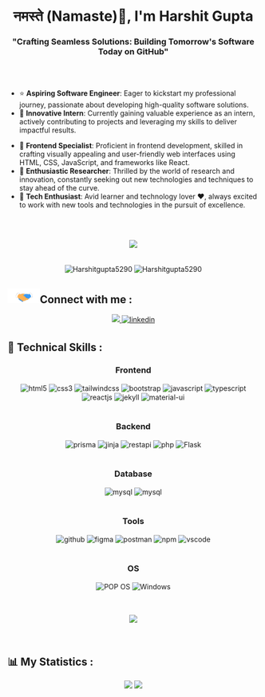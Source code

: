 <h1 align="center">नमस्ते (Namaste)🙏, I'm Harshit Gupta</h1>        
<h3 align="center">"Crafting Seamless Solutions: Building Tomorrow's Software Today on GitHub"</h3>
<br/>
<!-- <img align="right" alt="Coding" width="400" src="https://cdn.dribbble.com/users/461802/screenshots/4753031/media/4711ad8d0ba0dcd367061aa7841f8107.gif" /> -->
<br/>

- ⭐ **Aspiring Software Engineer**: Eager to kickstart my professional journey, passionate about developing high-quality software solutions.
- 🔭 **Innovative Intern**: Currently gaining valuable experience as an intern, actively contributing to projects and leveraging my skills to deliver impactful results.
<!-- 🌱 I’m currently learning **Docker**-->
- 💬 **Frontend Specialist**: Proficient in frontend development, skilled in crafting visually appealing and user-friendly web interfaces using HTML, CSS, JavaScript, and frameworks like React.
- 🚀 **Enthusiastic Researcher**: Thrilled by the world of research and innovation, constantly seeking out new technologies and techniques to stay ahead of the curve.
- 🍺 **Tech Enthusiast**: Avid learner and technology lover ❤️, always excited to work with new tools and technologies in the pursuit of excellence. 
 

<br/>

<br/>
<p align = 'center'> <img src= 'https://capsule-render.vercel.app/api?type=rect&color=gradient&height=2.5'/></p>
<br/>
<div align="center">
<img src="https://komarev.com/ghpvc/?username=Harshitgupta5290&label=Profile%20views&color=0e75b6&style=flat" alt="Harshitgupta5290"/> 
<img src="https://img.shields.io/github/stars/Harshitgupta5290.svg" alt="Harshitgupta5290"/>
</div>


<h2><img src="https://github.com/sakshamgurbhele/sakshamgurbhele/blob/main/Images/Handshake.gif" height="30">Connect with me :</h2>
<div align="center">
    <a href = "mailto:harshitgupta5290@gmail.com" target = "_blank">
    <img src="https://img.shields.io/badge/gmail-D14836?&style=for-the-badge&logo=gmail&logoColor=white" />
  </a>
   <a href="https://www.linkedin.com/in/harshitgupta1215/" target="_blank">
    <img src=https://img.shields.io/badge/linkedin-%231E77B5.svg?&style=for-the-badge&logo=linkedin&logoColor=white alt=linkedin style="margin-bottom: 5px;" />
  </a>
<!--    <a href="" target="_blank">
    <img src=https://img.shields.io/badge/-LeetCode-FFA116?style=for-the-badge&logo=LeetCode&logoColor=black alt=leetcode style="margin-bottom: 5px;" />
  </a>
  <a href="" target="_blank">
    <img src=https://img.shields.io/badge/twitter-%2300acee.svg?&style=for-the-badge&logo=twitter&logoColor=white alt=twitter style="margin-bottom: 5px;" />
  </a>
    <a href="" target="_blank">
    <img src=https://img.shields.io/badge/Reddit-FF4500?style=for-the-badge&logo=reddit&logoColor=white alt=reddit style="margin-bottom: 5px;" />
  </a> 
  <a href="" target="_blank">
    <img src=https://img.shields.io/badge/instagram-%23000000.svg?&style=for-the-badge&logo=instagram&logoColor=white alt=instagram style="margin-bottom: 5px;" />
  </a>  -->
</div>  

<h2>🥇 Technical Skills :</h2> 
<div align="center"><h3 align="center">Frontend</h3>
  <img src="https://img.shields.io/badge/HTML5-%23E34F26.svg?style=for-the-badge&logo=html5&logoColor=white" align="center" alt="html5">
  <img src = "https://img.shields.io/badge/CSS3-%231572B6.svg?style=for-the-badge&logo=css3&logoColor=white" align="center" alt="css3">
  <img src = "https://img.shields.io/badge/Tailwind_CSS-38B2AC?style=for-the-badge&logo=tailwind-css&logoColor=white" align="center" alt="tailwindcss">
  <img src="https://img.shields.io/badge/Bootstrap-%23563D7C.svg?style=for-the-badge&logo=bootstrap&logoColor=white" align="center" alt="bootstrap">
  <img src ="https://img.shields.io/badge/JavaScript-%23323330.svg?style=for-the-badge&logo=javascript&logoColor=%23F7DF1E" align="center" alt="javascript">
  <img src='https://img.shields.io/badge/TypeScript-%23007ACC.svg?style=for-the-badge&logo=typescript&logoColor=white' align='center' alt='typescript' />
  <!--<img src='https://img.shields.io/badge/Next-black?style=for-the-badge&logo=next.js&logoColor=white' align='center' alt='nextjs' />-->
  <img src="https://img.shields.io/badge/ReactJS-20232A?style=for-the-badge&logo=react&logoColor=61DAFB"  align="center" alt="reactjs" />
  <img src="https://img.shields.io/badge/Jekyll-%2329ABE2.svg?style=for-the-badge&logo=jekyll&logoColor=white" align="center" alt="jekyll">
  <!--<img src="https://img.shields.io/badge/Redux-593D88?style=for-the-badge&logo=redux&logoColor=white"  align="center" alt="redux" />-->
  <!--<img src="https://img.shields.io/badge/React_Router-CA4245?style=for-the-badge&logo=react-router&logoColor=white"  align="center" alt="react-router" />-->
   <img src="https://img.shields.io/badge/Material--UI-0081CB?style=for-the-badge&logo=material-ui&logoColor=white"  align="center" alt="material-ui" />
</div>

<br/>
<div align="center">
  <h3 align="center">Backend</h3> 
  <img src="https://img.shields.io/badge/Prisma-3982CE?style=for-the-badge&logo=Prisma&logoColor=white" align="center" alt="prisma"/>
   <img src="https://img.shields.io/badge/Jinja-%23B41717?style=for-the-badge&logo=Jinja&logoColor=white" align="center" alt="jinja"> 
  <img src="https://img.shields.io/badge/Rest API-%23000000.svg?style=for-the-badge&logo=flask&logoColor=white" align="center" alt="restapi"/>
  <img src="https://img.shields.io/badge/PHP-%23777BB4.svg?style=for-the-badge&logo=php&logoColor=white" align="center" alt="php">
  <!--<img src="https://img.shields.io/badge/Node.js-339933?style=for-the-badge&logo=nodedotjs&logoColor=white" align="center" alt="nodejs" />-->
  <!--<img src="https://img.shields.io/badge/Express.js-%23323330.svg?style=for-the-badge&logo=express&logoColor=white" align="center" alt="expressjs"/>-->
  <img src="https://img.shields.io/badge/Flask-%23000000.svg?style=for-the-badge&logo=flask&logoColor=white" align="center" alt="Flask"/>
</div>

<br/>
<div align="center">
  <h3 align="center">Database</h3> 
  <!--<img src="https://img.shields.io/badge/MongoDB-4EA94B?style=for-the-badge&logo=mongodb&logoColor=white" align="center" alt="mongodb"/>-->
  <img src="https://img.shields.io/badge/MySQL-00000F?style=for-the-badge&logo=mysql&logoColor=white" align="center" alt="mysql"/>
  <img src="https://img.shields.io/badge/PostgreSQL-316192?style=for-the-badge&logo=postgresql&logoColor=white" align="center" alt="mysql"/>
</div>

<br/>
<div align="center">
  <h3 align="center">Tools</h3> 
  <!--<img src="https://img.shields.io/badge/netlify-%23000000.svg?style=for-the-badge&logo=netlify&logoColor=#00C7B7" align="center" alt="git"/>-->
  <!--<img src="https://img.shields.io/badge/vercel-%23000000.svg?style=for-the-badge&logo=vercel&logoColor=whit" align="center" alt="git"/>-->
  <img src="https://img.shields.io/badge/GitHub-100000?style=for-the-badge&logo=github&logoColor=white"  align="center" alt="github"/>
  <img src ="https://img.shields.io/badge/Figma-F24E1E?style=for-the-badge&logo=figma&logoColor=white" align="center" alt="figma">
  <img src ="https://img.shields.io/badge/Postman-FF6C37?style=for-the-badge&logo=postman&logoColor=white" align="center" alt="postman">
  <img src ="https://img.shields.io/badge/NPM-CA4245?style=for-the-badge&logo=npm&logoColor=white" align="center" alt="npm">
  <img src="https://img.shields.io/badge/Visual%20Studio-%23007ACC.svg?style=for-the-badge&logo=visual-studio&logoColor=white" align="center" alt="vscode"/>
</div>

<br/>
<div align="center">
  <h3 align="center">OS</h3> 
  <img src="https://img.shields.io/badge/Pop!_OS-%236C8EBF?style=for-the-badge&logo=pop-os&logoColor=white" align="center" alt="POP OS">
  <!--<img src="https://img.shields.io/badge/Fedora-294172?style=for-the-badge&logo=fedora&logoColor=white" align="center" alt="fedora"/>-->
  <img src="https://img.shields.io/badge/Windows-0078D6?style=for-the-badge&logo=windows&logoColor=white" align="center" alt="Windows"/>
</div>

<br/>
<!--<div align="center">
  <h3 align="center">Workspace Specs</h3> 
  <img src="https://img.shields.io/badge/Pop!_OS-ASUS_ROG-EE1C27?style=for-the-badge&logo=pop-os&logoColor=white" align="center" alt="POP-ASUS-ROG">
  <!--<img src="https://img.shields.io/badge/Fedora-ASUS_ROG-294172?style=for-the-badge&logo=fedora&logoColor=white" align="center" alt="asus"/>
  <img src="https://img.shields.io/badge/Ryzen%207-AMD_4000-ED1C24?style=for-the-badge&logo=amd&logoColor=white" align="center" alt="ryzen-7-amd-4000">
  <!--<img src="https://img.shields.io/badge/Intel-Core_i7_9th-0071C5?style=for-the-badge&logo=intel&logoColor=white" align="center" alt="i7"/>
  <img src="https://img.shields.io/badge/NVIDIA-GTX1650-76B900?style=for-the-badge&logo=nvidia&logoColor=white" align="center" alt="i7"/>  
</div>-->

<br/>
<p align = 'center'> <img src= 'https://capsule-render.vercel.app/api?type=rect&color=gradient&height=2.5'/></p>
<br/>

<h2>📊 My Statistics  :  </h2>  
<div align="center">
  <img  src="https://github-readme-stats.vercel.app/api?username=Harshitgupta5290&show_icons=true&theme=tokyonight&hide_border=false" style="height: 240px"/>
  <img src="https://github-readme-stats.vercel.app/api/top-langs?username=Harshitgupta5290&show_icons=true&locale=en&theme=tokyonight&hide_border=false" />
  <!--<img src="https://github-readme-streak-stats.herokuapp.com/?user=devilghostman&theme=tokyonight&hide_border=false"/>-->
</div>
